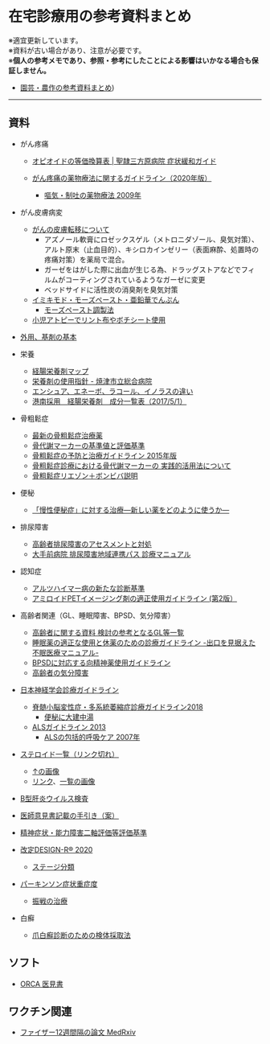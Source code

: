 # 在宅診療用の参考資料まとめ

※適宜更新しています。<br>
※資料が古い場合があり、注意が必要です。<br>
※<b>個人の参考メモであり、参照・参考にしたことによる影響はいかなる場合も保証しません。</b>

* [園芸・農作の参考資料まとめ](https://github.com/whiter462/home_visit/blob/main/farm.md))

---

## 資料

* がん疼痛
  * [オピオイドの等価換算表 | 聖隷三方原病院 症状緩和ガイド](http://www.seirei.or.jp/mikatahara/doc_kanwa/contents1/54.html)

  * [がん疼痛の薬物療法に関するガイドライン（2020年版）](https://www.jspm.ne.jp/guidelines/pain/2020/index.php)
    * [嘔気・制吐の薬物療法 2009年](http://jpps.umin.jp/issue/magazine/pdf/0204_02.pdf)

* がん皮膚病変
  * [がんの皮膚転移について](https://www.homecareclinic.or.jp/zaitakui-study/vol33.html) 
    * アズノール軟膏にロゼックスゲル（メトロニダゾール、臭気対策）、アルト原末（止血目的）、キシロカインゼリー（表面麻酔、処置時の疼痛対策）を薬局で混合。
    * ガーゼをはがした際に出血が生じる為、ドラッグストアなどでフィルムがコーティングされているようなガーゼに変更
    * ベッドサイドに活性炭の消臭剤を臭気対策
  * [イミキモド・モーズペースト・亜鉛華でんぷん](https://www.niigata-cc.jp/facilities/ishi/Ishi53_1/Ishi53_1_02.pdf)
    * [モーズペースト調製法](http://heisei-ph.com/pdf/H22.12.162.pdf) 
  * [小児アトピーでリント布やボチシート使用](https://gotanda-hifuka.com/pediatrics.html)

* [外用、基剤の基本](https://www.almediaweb.jp/pressureulcer/maruwakari/part6/02.html)

* 栄養
  * [経腸栄養剤マップ](http://www.peg.or.jp/care/nst/map.pdf)
  * [栄養剤の使用指針 - 焼津市立総合病院](https://www.hospital.yaizu.shizuoka.jp/hospital/nst/file/eiyozai.pdf)
  * [エンシュア、エネーボ、ラコール、イノラスの違い](https://www.phamnote.com/2017/04/blog-post_8.html)
  * [港南採用　経腸栄養剤　成分一覧表（2017/5/1）](http://10ai-konan.jp/pdf/eiyou201705.pdf)

* 骨粗鬆症
  * [最新の骨粗鬆症治療薬](https://www.jstage.jst.go.jp/article/geriatrics/56/2/56_56.136/_pdf)
  * [骨代謝マーカーの基準値と評価基準](http://www.medic-grp.co.jp/kensa/db/graph/38pg.pdf)
  * [骨粗鬆症の予防と治療ガイドライン 2015年版](http://www.josteo.com/ja/guideline/doc/15_1.pdf)
  * [骨粗鬆症診療における骨代謝マーカーの 実践的活用法について](https://www.eiken.co.jp/uploads/modern_media/literature/2016_09/002.pdf)
  * [骨粗鬆症リエゾン＋ボンビバ説明](https://www.chugai-pharm.co.jp/profile/media/conference/files/160405jBonviva.pdf)

* 便秘
  * [「慢性便秘症」に対する治療―新しい薬をどのように使うか―](https://oh-kinmui.jp/1509/)

* 排尿障害
  * [高齢者排尿障害のアセスメントと対処](https://www.igaku.co.jp/pdf/1408_wocnursing-03.pdf) 
  * [大手前病院 排尿障害地域連携パス 診療マニュアル](https://www.otemae.gr.jp/user/media/otemae/page/department/shinryoka/hinyou/renkei/manual.pdf)

* 認知症
  * [アルツハイマー病の新たな診断基準](https://www.jpn-geriat-soc.or.jp/publications/other/pdf/review_geriatrics_50_1_1.pdf) 
  * [アミロイドPETイメージング剤の適正使用ガイドライン (第2版）](http://jsnm.org/archives/655/)

* 高齢者関連（GL、睡眠障害、BPSD、気分障害）
  * [高齢者に関する資料 検討の参考となるGL等一覧](https://www.mhlw.go.jp/file/05-Shingikai-11121000-Iyakushokuhinkyoku-Soumuka/0000176445.pdf)
  * [睡眠薬の適正な使⽤と休薬のための診療ガイドライン -出⼝を⾒据えた不眠医療マニュアル-](http://jssr.jp/files/guideline/suiminyaku-guideline.pdf)
  * [BPSDに対応する向精神薬使用ガイドライン](https://www.mhlw.go.jp/stf/houdou/2r98520000036k0c-att/2r98520000036k1t.pdf)
  * [高齢者の気分障害](https://www.jpn-geriat-soc.or.jp/publications/other/pdf/clinical_practice_geriatrics_49_534.pdf)

* [日本神経学会診療ガイドライン](https://www.neurology-jp.org/guidelinem/index.html)
  * [脊髄小脳変性症・多系統萎縮症診療ガイドライン2018](https://www.neurology-jp.org/guidelinem/sd_mst_2018.html)
    * [便秘に大建中湯](https://www.jsom.or.jp/medical/ebm/cpg/pdf/A03.pdf)
  * [ALSガイドライン 2013](https://www.neurology-jp.org/guidelinem/als2013_index.html)
    * [ALSの包括的呼吸ケア 2007年](https://www.nanbyou.or.jp/wp-content/uploads/pdf/2008als.pdf)

* [ステロイド一覧（リンク切れ）](http://www.okiyaku.or.jp/pdf/suteroido.pdf)
  * [↑の画像](https://twitter.com/m_disorder_125/status/1138022609990275073/photo/2)
  * [リンク](http://sachi-clinic.jp/troubles/troubles09.htm)、[一覧の画像](http://sachi-clinic.jp/troubles/img/troubles09_02.jpg) 

* [B型肝炎ウイルス検査](http://www.med.osaka-u.ac.jp/pub/hp-lab/rinkenhome/subfile/DCMI/kessei_gaisetu_9.pdf)

* [医師意見書記載の手引き（案）](https://www.mhlw.go.jp/bunya/shougaihoken/other/dl/140121_04.pdf)
* [精神症状・能力障害二軸評価等評価基準](https://www.city.kobe.lg.jp/documents/1104/nijiku.pdf)

* [改定DESIGN-R® 2020](http://www.jspu.org/jpn/info/design.html)
  * [ステージ分類](https://ptweb.jp/article/2016/160404000920/)

* [パーキンソン症状重症度](https://parkinson-smile.net/symptom/p6.html)
  * [振戦の治療](https://www.neurology-jp.org/guidelinem/pdgl/sinkei_pdgl_2011_12.pdf)

* 白癬
  * [爪白癬診断のための検体採取法](http://clenafin.jp/tools/pdf/08.pdf)

## ソフト

* [ORCA 医見書](https://www.orca.med.or.jp/ikensyo/)

## ワクチン関連

* [ファイザー12週間隔の論文 MedRxiv](https://www.medrxiv.org/content/10.1101/2021.05.15.21257017v1)



